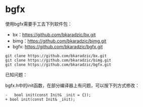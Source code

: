 # bgfx

使用bgfx需要手工去下列软件包：

* bx：https://github.com/bkaradzic/bx.git 
* bimg：https://github.com/bkaradzic/bimg.git 
* bgfx: https://github.com/bkaradzic/bgfx.git

```
git clone https://github.com/bkaradzic/bx.git 
git clone https://github.com/bkaradzic/bimg.git 
git clone https://github.com/bkaradzic/bgfx.git

```

已知问题：

bgfx.h中的init函数，在部分编译器上有问题，可以按下列方式修改：


```
-   bool init(const Init& _init = {});
+ bool init(const Init& _init);
```

